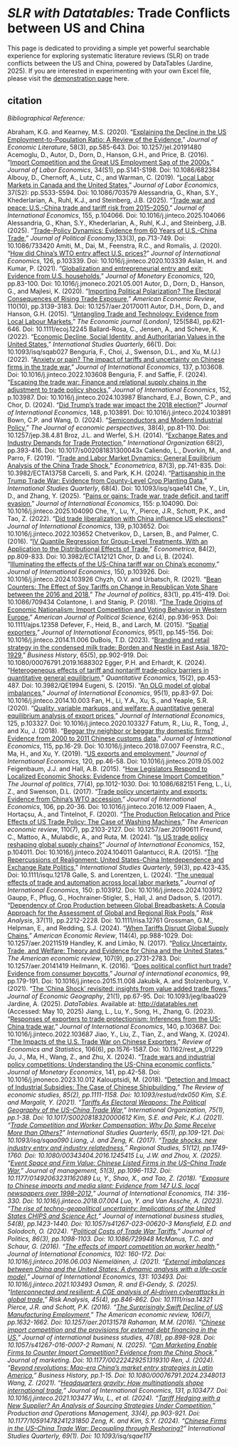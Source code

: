 # <i>SLR with Datatables:</i> Trade Conflicts between US and China

This page is dedicated to providing a simple yet powerful searchable experience for exploring systematic literature reviews (SLR) on trade conflicts between the US and China, powered by DataTables (Jardine, 2025).  If you are interested in experimenting with your own Excel file, please visit the <a href="/slr/datatables" target="_blank" rel="noopener noreferrer" target="_blank">demonstration page</a> here.

## citation

<i>Bibliographical Reference:</i>

Abraham, K.G. and Kearney, M.S.  (2020).  “<a href="pdf/Explaining the Decline in the US Employment-to-Population Ratio A Review of the Evidence.pdf" target="_blank">Explaining the Decline in the US Employment-to-Population Ratio: A Review of the Evidence,</a>”  <i>Journal of Economic Literature</i>, 58(3), pp.585-643.  Doi: 10.1257/jel.20191480
Acemoglu, D., Autor, D., Dorn, D., Hanson, G.H., and Price, B.  (2016).  “<a href="pdf/Import Competition and the Great US Employment Sag of the 2000s.pdf" target="_blank">Import Competition and the Great US Employment Sag of the 2000s,</a>”  <i>Journal of Labor Economics</i>, 34(S1), pp.S141-S198.  Doi: 10.1086/682384
Albouy, D., Chernoff, A., Lutz, C., and Warman, C.  (2019).  “<a href="pdf/Local Labor Markets in Canada and the United States.pdf" target="_blank">Local Labor Markets in Canada and the United States,</a>”  <i>Journal of Labor Economics</i>, 37(S2): pp.S533-S594.  Doi: 10.1086/703579
Alessandria, G., Khan, S.Y., Khederlarian, A., Ruhl, K.J., and Steinberg, J.B.  (2025).  “<a href="pdf/Trade war and peace U.S.-China trade and tariff risk from 2015–2050.pdf" target="_blank">Trade war and peace: U.S.-China trade and tariff risk from 2015–2050,</a>”  <i>Journal of International Economics</i>, 155, p.104066.  Doi: 10.1016/j.jinteco.2025.104066
Alessandria, G., Khan, S.Y., Khederlarian, A., Ruhl, K.J., and Steinberg, J.B.  (2025).  “<a href="pdf/Trade-Policy Dynamics Evidence from 60 Years of U.S.-China Trade.pdf" target="_blank">Trade-Policy Dynamics: Evidence from 60 Years of U.S.-China Trade,</a>”  <i>Journal of Political Economy</i>,133(3), pp.713-749.  Doi: 10.1086/733420
Amiti, M., Dai, M., Feenstra, R.C., and Romalis, J.  (2020).  “<a href="pdf/How did China's WTO entry affect U.S. prices.pdf" target="_blank">How did China’s WTO entry affect U.S. prices?</a>”  <i>Journal of International Economics</i>, 126, p.103339.  Doi: 10.1016/j.jinteco.2020.103339
Aslan, H. and Kumar, P.  (2021).  “<a href="pdf/Globalization and entrepreneurial entry and exit Evidence from U.S. households.pdf" target="_blank">Globalization and entrepreneurial entry and exit: Evidence from U.S. households,</a>”  <i>Journal of Monetary Economics</i>, 120, pp.83-100.  Doi: 10.1016/j.jmoneco.2021.05.001
Autor, D., Dorn, D., Hanson, G., and Majlesi, K.  (2020).  “<a href="pdf/Importing Political Polarization The Electoral Consequences of Rising Trade Exposure.pdf" target="_blank">Importing Political Polarization? The Electoral Consequences of Rising Trade Exposure,</a>”  <i>American Economic Review</i>, 110(10), pp.3139-3183.  Doi: 10.1257/aer.20170011
Autor, D.H., Dorn, D., and Hanson, G.H.  (2015).  “<a href="pdf/Untangling Trade and Technology Evidence from Local Labour Markets.pdf" target="_blank">Untangling Trade and Technology: Evidence from Local Labour Markets,</a>”  <i>The Economic journal (London)</i>, 125(584), pp.621-646.  Doi: 10.1111/ecoj.12245
Ballard-Rosa, C., Jensen, A., and Scheve, K.  (2022).  “<a href="pdf/Economic Decline, Social Identity, and Authoritarian Values in the United States.pdf" target="_blank">Economic Decline, Social Identity, and Authoritarian Values in the United States,</a>”  <i>International Studies Quarterly</i>, 66(1).  Doi: 10.1093/isq/sqab027
Benguria, F., Choi, J., Swenson, D.L., and Xu, M.(J.)  (2022).  “<a href="pdf/Anxiety or pain The impact of tariffs and uncertainty on Chinese firms in the trade war.pdf" target="_blank">Anxiety or pain? The impact of tariffs and uncertainty on Chinese firms in the trade war,</a>”  <i>Journal of International Economics</i>, 137, p.103608.  Doi: 10.1016/j.jinteco.2022.103608
Benguria, F. and Saffie, F.  (2024).  “<a href="pdf/Escaping the trade war Finance and relational supply chains in the adjustment to trade policy shocks.pdf" target="_blank">Escaping the trade war: Finance and relational supply chains in the adjustment to trade policy shocks,</a>”  <i>Journal of International Economics</i>, 152, p.103987.  Doi: 10.1016/j.jinteco.2024.103987
Blanchard, E.J., Bown, C.P., and Chor, D.  (2024).  “<a href="pdf/Did Trump’s trade war impact the 2018 election.pdf" target="_blank">Did Trump’s trade war impact the 2018 election?</a>”  <i>Journal of International Economics</i>, 148, p.103891.  Doi: 10.1016/j.jinteco.2024.103891
Bown, C.P. and Wang, D.  (2024).  “<a href="pdf/Semiconductors and Modern Industrial Policy.pdf" target="_blank">Semiconductors and Modern Industrial Policy,</a>”  <i>The Journal of economic perspectives</i>, 38(4), pp.81-110.  Doi: 10.1257/jep.38.4.81
Broz, J.L. and Werfel, S.H.  (2014).  “<a href="pdf/Exchange Rates and Industry Demands for Trade Protection.pdf" target="_blank">Exchange Rates and Industry Demands for Trade Protection,</a>”  <i>International Organization</i> 68(2), pp.393-416.  Doi: 10.1017/s002081831300043x
Caliendo, L., Dvorkin, M., and Parro, F.  (2019).  “<a href="pdf/Trade and Labor Market Dynamics General Equilibrium Analysis of the China Trade Shock.pdf" target="_blank">Trade and Labor Market Dynamics: General Equilibrium Analysis of the China Trade Shock,</a>”  <i>Econometrica</i>, 87(3), pp.741-835.  Doi: 10.3982/ECTA13758
Carcelli, S. and Park, K.H. (2024).  “<a href="pdf/Partisanship in the Trump Trade War Evidence from County-Level Crop Planting Data.pdf" target="_blank">Partisanship in the Trump Trade War: Evidence from County-Level Crop Planting Data,</a>”  <i>International Studies Quarterly</i>, 68(4).  Doi: 10.1093/isq/sqae141
Che, Y., Lin, D., and Zhang, Y.  (2025).  “<a href="pdf/Pains or gains Trade war, trade deficit, and tariff evasion.pdf" target="_blank">Pains or gains: Trade war, trade deficit, and tariff evasion,</a>”  <i>Journal of International Economics</i>, 155: p.104090.  Doi: 10.1016/j.jinteco.2025.104090
Che, Y., Lu, Y., Pierce, J.R., Schott, P.K., and Tao, Z.  (2022).  “<a href="pdf/Did trade liberalization with China influence US elections.pdf" target="_blank">Did trade liberalization with China influence US elections?</a>”  <i>Journal of International Economics</i>, 139, p.103652.  Doi: 10.1016/j.jinteco.2022.103652
Chetverikov, D., Larsen, B., and Palmer, C.  (2016).  “<a href="pdf/IV Quantile Regression for Group-Level Treatments, With an Application to the Distributional Effects of Trade.pdf" target="_blank">IV Quantile Regression for Group-Level Treatments, With an Application to the Distributional Effects of Trade,</a>”  <i>Econometrica</i>, 84(2), pp.809-833.  Doi: 10.3982/ECTA12121
Chor, D. and Li, B.  (2024).  “<a href="pdf/Illuminating the effects of the US-China tariff war on China's economy.pdf" target="_blank">Illuminating the effects of the US-China tariff war on China’s economy,</a>”  <i>Journal of International Economics</i>, 150, p.103926.  Doi: 10.1016/j.jinteco.2024.103926
Chyzh, O.V. and Urbatsch, R.  (2021).  “<a href="pdf/Bean Counters The Effect of Soy Tariffs on Change in Republican Vote Share between the 2016 and 2018 .pdf" target="_blank">Bean Counters: The Effect of Soy Tariffs on Change in Republican Vote Share between the 2016 and 2018,</a>”  <i>The Journal of politics</i>, 83(1), pp.415-419.  Doi: 10.1086/709434
Colantone, I. and Stanig, P.  (2018).  “<a href="pdf/The Trade Origins of Economic Nationalism Import Competition and Voting Behavior in Western Europe.pdf" target="_blank">The Trade Origins of Economic Nationalism: Import Competition and Voting Behavior in Western Europe,</a>”  <i>American Journal of Political Science</i>, 62(4), pp.936-953.  Doi: 10.1111/ajps.12358
Defever, F., Heid, B., and Larch, M.  (2015).  “<a href="pdf/Spatial exporters.pdf" target="_blank">Spatial exporters,</a>”  <i>Journal of International Economics</i>, 95(1), pp.145-156.  Doi: 10.1016/j.jinteco.2014.11.006
DuBois, T.D.  (2023).  “<a href="pdf/Branding and retail strategy in the condensed milk trade Borden and Nestlé in East Asia, 1870-1929.pdf" target="_blank">Branding and retail strategy in the condensed milk trade: Borden and Nestlé in East Asia, 1870-1929,</a>”  <i>Business History</i>, 65(5), pp.902-919.  Doi: 10.1080/00076791.2019.1688302
Egger, P.H. and Erhardt, K.  (2024).  “<a href="pdf/Heterogeneous effects of tariff and nontariff trade‐policy barriers in quantitative general equilibrium.pdf" target="_blank">Heterogeneous effects of tariff and nontariff trade‐policy barriers in quantitative general equilibrium,</a>”  <i>Quantitative Economics</i>, 15(2), pp.453-487.  Doi: 10.3982/QE1994
Eugeni, S. (2015).  “<a href="pdf/An OLG model of global imbalances.pdf" target="_blank">An OLG model of global imbalances,</a>”  <i>Journal of International Economics</i>, 95(1), pp.83-97.  Doi: 10.1016/j.jinteco.2014.10.003
Fan, H., Li, Y.A., Xu, S., and Yeaple, S.R.  (2020).  “<a href="pdf/Quality, variable markups, and welfare A quantitative general equilibrium analysis of export prices.pdf" target="_blank">Quality, variable markups, and welfare: A quantitative general equilibrium analysis of export prices,</a>”  <i>Journal of International Economics</i>, 125, p.103327.  Doi: 10.1016/j.jinteco.2020.103327
Fatum, R., Liu, R., Tong, J., and Xu, J.  (2018).  “<a href="pdf/Beggar thy neighbor or beggar thy domestic firms Evidence from 2000 to 2011 Chinese customs data.pdf" target="_blank">Beggar thy neighbor or beggar thy domestic firms? Evidence from 2000 to 2011 Chinese customs data,</a>”  <i>Journal of International Economics</i>, 115, pp.16-29.  Doi: 10.1016/j.jinteco.2018.07.007
Feenstra, R.C., Ma, H., and Xu, Y.  (2019).  “<a href="pdf/US exports and employment.pdf" target="_blank">US exports and employment,</a>”  <i>Journal of International Economics</i>, 120, pp.46-58.  Doi: 10.1016/j.jinteco.2019.05.002
Feigenbaum, J.J. and Hall, A.B.  (2015).  “<a href="pdf/How Legislators Respond to Localized Economic Shocks Evidence from Chinese Import Competition.pdf" target="_blank">How Legislators Respond to Localized Economic Shocks: Evidence from Chinese Import Competition,</a>”  <i>The Journal of politics</i>, 77(4), pp.1012-1030.  Doi: 10.1086/682151
Feng, L., Li, Z., and Swenson, D.L.  (2017).  “<a href="pdf/Trade policy uncertainty and exports Evidence from China's WTO accession.pdf" target="_blank">Trade policy uncertainty and exports: Evidence from China’s WTO accession,</a>”  <i>Journal of International Economics</i>, 106, pp.20-36.  Doi: 10.1016/j.jinteco.2016.12.009
Flaaen, A., Hortaçsu, A., and Tintelnot, F.  (2020).  “<a href="pdf/The Production Relocation and Price Effects of US Trade Policy The Case of Washing Machines.pdf" target="_blank">The Production Relocation and Price Effects of US Trade Policy: The Case of Washing Machines,</a>”  <i>The American economic review</i>, 110(7), pp.2103-2127.  Doi: 10.1257/aer.20190611
Freund, C., Mattoo, A., Mulabdic, A., and Ruta, M.  (2024).  “<a href="pdf/Is US trade policy reshaping global supply chains.pdf" target="_blank">Is US trade policy reshaping global supply chains?</a>”  <i>Journal of International Economics</i>, 152, p.104011.  Doi: 10.1016/j.jinteco.2024.104011
Galantucci, R.A.  (2015).  “<a href="pdf/The Repercussions of Realignment United States-China Interdependence and Exchange Rate Politics.pdf" target="_blank">The Repercussions of Realignment: United States-China Interdependence and Exchange Rate Politics,</a>”  <i>International Studies Quarterly</i>, 59(3), pp.423-435.  Doi: 10.1111/isqu.12178
Galle, S. and Lorentzen, L.  (2024).  “<a href="pdf/The unequal effects of trade and automation across local labor markets.pdf" target="_blank">The unequal effects of trade and automation across local labor markets,</a>”  <i>Journal of International Economics</i>, 150: p.103912.  Doi: 10.1016/j.jinteco.2024.103912
Gaupp, F., Pflug, G., Hochrainer‐Stigler, S., Hall, J. and Dadson, S.  (2017).  “<a href="pdf/Dependency of Crop Production between Global Breadbaskets A Copula Approach for the Assessment of Global and Regional Risk Pools.pdf" target="_blank">Dependency of Crop Production between Global Breadbaskets: A Copula Approach for the Assessment of Global and Regional Risk Pools,</a>”  <i>Risk Analysis</i>, 37(11), pp.2212-2228.  Doi: 10.1111/risa.12761
Grossman, G.M., Helpman, E., and Redding, S.J.  (2024).  “<a href="pdf/When Tariffs Disrupt Global Supply Chains.pdf" target="_blank">When Tariffs Disrupt Global Supply Chains,</a>”  <i>American Economic Review</i>, 114(4), pp.988-1029.  Doi: 10.1257/aer.20211519
Handley, K. and Limão, N.  (2017).  “<a href="pdf/Policy Uncertainty, Trade, and Welfare Theory and Evidence for China and the United States.pdf" target="_blank">Policy Uncertainty, Trade, and Welfare: Theory and Evidence for China and the United States,</a>”  <i>The American economic review</i>, 107(9), pp.2731-2783.  Doi: 10.1257/aer.20141419
Heilmann, K.  (2016).  “<a href="pdf/Does political conflict hurt trade Evidence from consumer boycotts.pdf" target="_blank">Does political conflict hurt trade? Evidence from consumer boycotts,</a>”  <i>Journal of international economics</i>, 99, pp.179-191.  Doi: 10.1016/j.jinteco.2015.11.008
Jakubik, A. and Stolzenburg, V.  (2021).  “<a href="pdf/The ‘China Shock’ revisited insights from value added trade flows.pdf" target="_blank">The ‘China Shock’ revisited: insights from value added trade flows,</a>”  <i>Journal of Economic Geography</i>, 21(1), pp.67-95.  Doi: 10.1093/jeg/lbaa029
Jardine, A.  (2025).  <i>DataTables.</i>  Available at: <a href="http://datatables.net" target="_blank">http://datatables.net</a> (Accessed: May 10, 2025)
Jiang, L., Lu, Y., Song, H., Zhang, G.  (2023).  “<a href="pdf/Responses of exporters to trade protectionism Inferences from the US-China trade war.pdf" target="_blank">Responses of exporters to trade protectionism: Inferences from the US-China trade war,</a>”  <i>Journal of International Economics</i>, 140, p.103687.  Doi: 10.1016/j.jinteco.2022.103687
Jiao, Y., Liu, Z., Tian, Z., and Wang, X.  (2024).  “<a href="pdf/The Impacts of the U.S. Trade War on Chinese Exporters.pdf" target="_blank">The Impacts of the U.S. Trade War on Chinese Exporters,</a>”  <i>Review of Economics and Statistics</i>, 106(6), pp.1576-1587.  Doi: 10.1162/rest_a_01229
Ju, J., Ma, H., Wang, Z., and Zhu, X.  (2024).  “<a href="pdf/Trade wars and industrial policy competitions Understanding the US-China economic conflicts.pdf" target="_blank">Trade wars and industrial policy competitions: Understanding the US-China economic conflicts,</a>”  <i>Journal of Monetary Economics</i>, 141, pp.42-58.  Doi: 10.1016/j.jmoneco.2023.10.012
Kalouptsidi, M.  (2018).  “<a href="pdf/Detection and Impact of Industrial Subsidies The Case of Chinese Shipbuilding.pdf" target="_blank">Detection and Impact of Industrial Subsidies: The Case of Chinese Shipbuilding,</a>”  <i>The Review of economic studies<i>, 85(2), pp.1111-1158.  Doi: 10.1093/restud/rdx050
Kim, S.E. and Margalit, Y.  (2021).  “<a href="pdf/Tariffs As Electoral Weapons The Political Geography of the US-China Trade War.pdf" target="_blank">Tariffs As Electoral Weapons: The Political Geography of the US–China Trade War,</a>”  <i>International Organization</i>, 75(1), pp.1-38.  Doi: 10.1017/S0020818320000612
Kim, S.E. and Pelc, K.J.  (2021).  “<a href="pdf/Trade Competition and Worker Compensation Why Do Some Receive More than Others?.pdf" target="_blank">Trade Competition and Worker Compensation: Why Do Some Receive More than Others?</a>”  <i>International Studies Quarterly</i>, 65(1), pp.109-121.  Doi: 10.1093/isq/sqaa090
Liang, J. and Zeng, K.  (2017).  “<a href="pdf/Trade shocks  new industry entry and industry relatedness.pdf" target="_blank">Trade shocks, new industry entry and industry relatedness,</a>”  <i>Regional Studies</i>, 51(12), pp.1749-1760.  Doi: 10.1080/00343404.2016.1245415
Lu, J.W. and Zhou, X.  (2025).  “<a href="pdf/Event Space and Firm Value Chinese Listed Firms in the US–China Trade War.pdf" target="_blank">Event Space and Firm Value: Chinese Listed Firms in the US–China Trade War,</a>”  <i>Journal of management</i>, 51(3), pp.1096-1132.  Doi: 10.1177/01492063231162089
Lu, Y., Shao, X., and Tao, Z.  (2018).  “<a href="pdf/Exposure to Chinese imports and media slant Evidence from 147 U.S. local newspapers over 1998–2012.pdf" target="_blank">Exposure to Chinese imports and media slant: Evidence from 147 U.S. local newspapers over 1998–2012,</a>”  <i>Journal of International Economics</i>, 114: 316-330.  Doi: 10.1016/j.jinteco.2018.07.004
Luo, Y. and Van Assche, A.  (2023).  “<a href="pdf/The rise of techno-geopolitical uncertainty Implications of the United States CHIPS and Science Act The rise of techno-geopolitical uncertainty.pdf" target="_blank">The rise of techno-geopolitical uncertainty: Implications of the United States CHIPS and Science Act,</a>”  <i>Journal of international business studies</i>, 54(8), pp.1423-1440.  Doi: 10.1057/s41267-023-00620-3
Mansfield, E.D. and Solodoch, O.  (2024).  “<a href="pdf/Political Costs of Trade War Tariffs.pdf" target="_blank">Political Costs of Trade War Tariffs,</a>”  <i>Journal of Politics</i>, 86(3), pp.1098-1103.  Doi: 10.1086/729948
McManus, T.C. and Schaur, G.  (2016).  “<a href="pdf/The effects of import competition on worker health.pdf" target="_blank">The effects of import competition on worker health,</a>”  <i>Journal of International Economics</i>, 102: 160-172.  Doi: 10.1016/j.jinteco.2016.06.003
Niemeläinen, J.  (2021).  “<a href="pdf/External imbalances between China and the United States A dynamic analysis with a life-cycle model.pdf" target="_blank">External imbalances between China and the United States: A dynamic analysis with a life-cycle model,</a>”  <i>Journal of International Economics</i>, 131: 103493.  Doi: 10.1016/j.jinteco.2021.103493
Osman, R. and El‐Gendy, S.  (2025).  “<a href="pdf/Interconnected and resilient A CGE analysis of AI‐driven cyberattacks in global trade.pdf" target="_blank">Interconnected and resilient: A CGE analysis of AI‐driven cyberattacks in global trade,</a>”  <i>Risk Analysis</i>, 45(4), pp.846-862.  Doi: 10.1111/risa.14321
Pierce, J.R. and Schott, P.K.  (2016).  “<a href="pdf/The Surprisingly Swift Decline of US Manufacturing Employment.pdf" target="_blank">The Surprisingly Swift Decline of US Manufacturing Employment,</a>”  <i>The American economic review</i>, 106(7), pp.1632-1662.  Doi: 10.1257/aer.20131578
Rahaman, M.M.  (2016).  “<a href="pdf/Chinese import competition and the provisions for external debt financing in the US.pdf" target="_blank">Chinese import competition and the provisions for external debt financing in the US,</a>”  <i>Journal of international business studies</i>, 47(8), pp.898-928.  Doi: 10.1057/s41267-016-0007-2
Ramani, N.  (2025).  “<a href="pdf/Can Marketing Enable Firms to Counter Import Competition Evidence from the China Shock.pdf" target="_blank">Can Marketing Enable Firms to Counter Import Competition? Evidence from the China Shock,</a>”  <i>Journal of marketing</i>.  Doi: 10.1177/00222429251319310
Ren, J.  (2024).  “<a href="pdf/Beyond revolutions Mao-era China’s market entry strategies in Latin America.pdf" target="_blank">Beyond revolutions: Mao-era China’s market entry strategies in Latin America,</a>”  <i>Business History</i>, pp.1-15.  Doi: 10.1080/00076791.2024.2348013
Wang, Z.  (2021).  “<a href="pdf/Headquarters gravity How multinationals shape international trade.pdf" target="_blank">Headquarters gravity: How multinationals shape international trade,</a>”  <i>Journal of International Economics</i>, 131, p.103477.  Doi: 10.1016/j.jinteco.2021.103477
Wu, L., et al. (2024).  “<a href="pdf/Tariff Hedging with a New Supplier An Analysis of Sourcing Strategies Under Competition.pdf" target="_blank">Tariff Hedging with a New Supplier? An Analysis of Sourcing Strategies Under Competition,</a>”  <i>Production and Operations Management</i>, 33(4), pp.903-921.  Doi: 10.1177/10591478241231850
Zeng, K. and Kim, S.Y.  (2024).  “<a href="pdf/Chinese Firms in the US–China Trade War Decoupling through Reshoring.pdf" target="_blank">Chinese Firms in the US–China Trade War: Decoupling through Reshoring?</a>”  <i>International Studies Quarterly</i>, 69(1).  Doi: 10.1093/isq/sqae117

